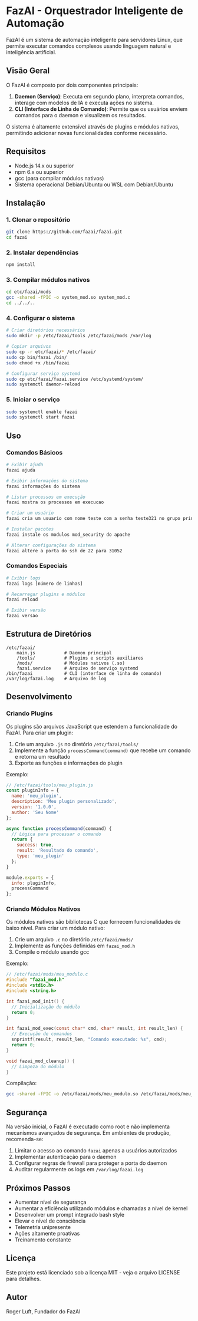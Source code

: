 # FazAI - Orquestrador Inteligente de Automação

FazAI é um sistema de automação inteligente para servidores Linux, que permite executar comandos complexos usando linguagem natural e inteligência artificial.

## Visão Geral

O FazAI é composto por dois componentes principais:

1. **Daemon (Serviço)**: Executa em segundo plano, interpreta comandos, interage com modelos de IA e executa ações no sistema.
2. **CLI (Interface de Linha de Comando)**: Permite que os usuários enviem comandos para o daemon e visualizem os resultados.

O sistema é altamente extensível através de plugins e módulos nativos, permitindo adicionar novas funcionalidades conforme necessário.

## Requisitos

- Node.js 14.x ou superior
- npm 6.x ou superior
- gcc (para compilar módulos nativos)
- Sistema operacional Debian/Ubuntu ou WSL com Debian/Ubuntu

## Instalação

### 1. Clonar o repositório

```bash
git clone https://github.com/fazai/fazai.git
cd fazai
```

### 2. Instalar dependências

```bash
npm install
```

### 3. Compilar módulos nativos

```bash
cd etc/fazai/mods
gcc -shared -fPIC -o system_mod.so system_mod.c
cd ../../..
```

### 4. Configurar o sistema

```bash
# Criar diretórios necessários
sudo mkdir -p /etc/fazai/tools /etc/fazai/mods /var/log

# Copiar arquivos
sudo cp -r etc/fazai/* /etc/fazai/
sudo cp bin/fazai /bin/
sudo chmod +x /bin/fazai

# Configurar serviço systemd
sudo cp etc/fazai/fazai.service /etc/systemd/system/
sudo systemctl daemon-reload
```

### 5. Iniciar o serviço

```bash
sudo systemctl enable fazai
sudo systemctl start fazai
```

## Uso

### Comandos Básicos

```bash
# Exibir ajuda
fazai ajuda

# Exibir informações do sistema
fazai informações do sistema

# Listar processos em execução
fazai mostra os processos em execucao

# Criar um usuário
fazai cria um usuario com nome teste com a senha teste321 no grupo printers

# Instalar pacotes
fazai instale os modulos mod_security do apache

# Alterar configurações do sistema
fazai altere a porta do ssh de 22 para 31052
```

### Comandos Especiais

```bash
# Exibir logs
fazai logs [número de linhas]

# Recarregar plugins e módulos
fazai reload

# Exibir versão
fazai versao
```

## Estrutura de Diretórios

```
/etc/fazai/
    main.js           # Daemon principal
    /tools/           # Plugins e scripts auxiliares
    /mods/            # Módulos nativos (.so)
    fazai.service     # Arquivo de serviço systemd
/bin/fazai            # CLI (interface de linha de comando)
/var/log/fazai.log    # Arquivo de log
```

## Desenvolvimento

### Criando Plugins

Os plugins são arquivos JavaScript que estendem a funcionalidade do FazAI. Para criar um plugin:

1. Crie um arquivo `.js` no diretório `/etc/fazai/tools/`
2. Implemente a função `processCommand(command)` que recebe um comando e retorna um resultado
3. Exporte as funções e informações do plugin

Exemplo:

```javascript
// /etc/fazai/tools/meu_plugin.js
const pluginInfo = {
  name: 'meu_plugin',
  description: 'Meu plugin personalizado',
  version: '1.0.0',
  author: 'Seu Nome'
};

async function processCommand(command) {
  // Lógica para processar o comando
  return {
    success: true,
    result: 'Resultado do comando',
    type: 'meu_plugin'
  };
}

module.exports = {
  info: pluginInfo,
  processCommand
};
```

### Criando Módulos Nativos

Os módulos nativos são bibliotecas C que fornecem funcionalidades de baixo nível. Para criar um módulo nativo:

1. Crie um arquivo `.c` no diretório `/etc/fazai/mods/`
2. Implemente as funções definidas em `fazai_mod.h`
3. Compile o módulo usando gcc

Exemplo:

```c
// /etc/fazai/mods/meu_modulo.c
#include "fazai_mod.h"
#include <stdio.h>
#include <string.h>

int fazai_mod_init() {
  // Inicialização do módulo
  return 0;
}

int fazai_mod_exec(const char* cmd, char* result, int result_len) {
  // Execução de comandos
  snprintf(result, result_len, "Comando executado: %s", cmd);
  return 0;
}

void fazai_mod_cleanup() {
  // Limpeza do módulo
}
```

Compilação:

```bash
gcc -shared -fPIC -o /etc/fazai/mods/meu_modulo.so /etc/fazai/mods/meu_modulo.c
```

## Segurança

Na versão inicial, o FazAI é executado como root e não implementa mecanismos avançados de segurança. Em ambientes de produção, recomenda-se:

1. Limitar o acesso ao comando `fazai` apenas a usuários autorizados
2. Implementar autenticação para o daemon
3. Configurar regras de firewall para proteger a porta do daemon
4. Auditar regularmente os logs em `/var/log/fazai.log`

## Próximos Passos

- Aumentar nível de segurança
- Aumentar a eficiência utilizando módulos e chamadas a nível de kernel
- Desenvolver um prompt integrado bash style
- Elevar o nível de consciência
- Telemetria unipresente
- Ações altamente proativas
- Treinamento constante

## Licença

Este projeto está licenciado sob a licença MIT - veja o arquivo LICENSE para detalhes.

## Autor

Roger Luft, Fundador do FazAI
